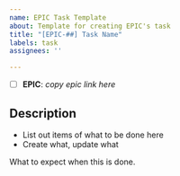 ```yaml
---
name: EPIC Task Template
about: Template for creating EPIC's task
title: "[EPIC-##] Task Name"
labels: task
assignees: ''

---
```


- [ ] **EPIC**: *copy epic link here*

## Description
* List out items of what to be done here
* Create what, update what

What to expect when this is done.
